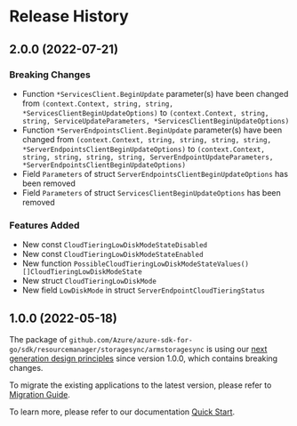 # Release History

## 2.0.0 (2022-07-21)
### Breaking Changes

- Function `*ServicesClient.BeginUpdate` parameter(s) have been changed from `(context.Context, string, string, *ServicesClientBeginUpdateOptions)` to `(context.Context, string, string, ServiceUpdateParameters, *ServicesClientBeginUpdateOptions)`
- Function `*ServerEndpointsClient.BeginUpdate` parameter(s) have been changed from `(context.Context, string, string, string, string, *ServerEndpointsClientBeginUpdateOptions)` to `(context.Context, string, string, string, string, ServerEndpointUpdateParameters, *ServerEndpointsClientBeginUpdateOptions)`
- Field `Parameters` of struct `ServerEndpointsClientBeginUpdateOptions` has been removed
- Field `Parameters` of struct `ServicesClientBeginUpdateOptions` has been removed

### Features Added

- New const `CloudTieringLowDiskModeStateDisabled`
- New const `CloudTieringLowDiskModeStateEnabled`
- New function `PossibleCloudTieringLowDiskModeStateValues() []CloudTieringLowDiskModeState`
- New struct `CloudTieringLowDiskMode`
- New field `LowDiskMode` in struct `ServerEndpointCloudTieringStatus`


## 1.0.0 (2022-05-18)

The package of `github.com/Azure/azure-sdk-for-go/sdk/resourcemanager/storagesync/armstoragesync` is using our [next generation design principles](https://azure.github.io/azure-sdk/general_introduction.html) since version 1.0.0, which contains breaking changes.

To migrate the existing applications to the latest version, please refer to [Migration Guide](https://aka.ms/azsdk/go/mgmt/migration).

To learn more, please refer to our documentation [Quick Start](https://aka.ms/azsdk/go/mgmt).